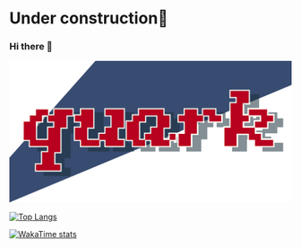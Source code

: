 # Under construction🚧
### Hi there 👋

<picture>
  <source media="(prefers-color-scheme: dark)" srcset="./assets/banner-dark.svg">
  <source media="(prefers-color-scheme: light)" srcset="./assets/banner-light.svg">
  <img alt="QuarkPixel's Banner" src="./assets/banner-light.svg">
</picture>

[![Top Langs](https://github-readme-stats.vercel.app/api/top-langs/?username=QuarkPixel)](https://github.com/anuraghazra/github-readme-stats)

[![WakaTime stats](https://github-readme-stats.vercel.app/api/wakatime?username=QuarkPixel)](https://wakatime.com/@QuarkPixel)


<!--
**QuarkPixel/QuarkPixel** is a ✨ _special_ ✨ repository because its `README.md` (this file) appears on your GitHub profile.

Here are some ideas to get you started:

- 🔭 I’m currently working on ...
- 🌱 I’m currently learning ...
- 👯 I’m looking to collaborate on ...
- 🤔 I’m looking for help with ...
- 💬 Ask me about ...
- 📫 How to reach me: ...
- 😄 Pronouns: ...
- ⚡ Fun fact: ...
-->
